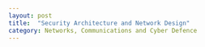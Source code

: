 ```yaml
---
layout: post
title:  "Security Architecture and Network Design"
category: Networks, Communications and Cyber Defence
---
```

